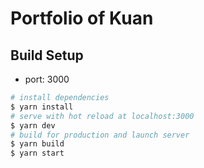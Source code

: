 # Portfolio of Kuan
## Build Setup

- port: 3000

```bash
# install dependencies
$ yarn install
# serve with hot reload at localhost:3000
$ yarn dev
# build for production and launch server
$ yarn build
$ yarn start
```
